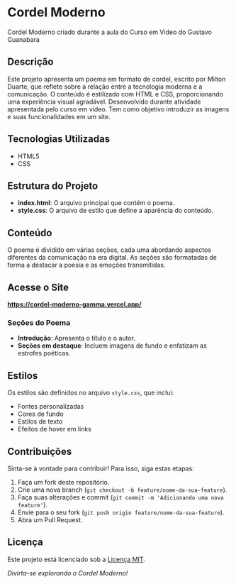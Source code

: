 # Cordel Moderno
 Cordel Moderno criado durante a aula do Curso em Video do Gustavo Guanabara
 

## Descrição

Este projeto apresenta um poema em formato de cordel, escrito por Milton Duarte, que reflete sobre a relação entre a tecnologia moderna e a comunicação. O conteúdo é estilizado com HTML e CSS, proporcionando uma experiência visual agradável.
Desenvolvido durante atividade apresentada pelo curso em vídeo. Tem como objetivo introduzir as imagens e suas funcionalidades em um site.

## Tecnologias Utilizadas

- HTML5
- CSS

## Estrutura do Projeto

- **index.html**: O arquivo principal que contém o poema.
- **style.css**: O arquivo de estilo que define a aparência do conteúdo.

## Conteúdo

O poema é dividido em várias seções, cada uma abordando aspectos diferentes da comunicação na era digital. As seções são formatadas de forma a destacar a poesia e as emoções transmitidas.

## Acesse o Site
**https://cordel-moderno-gamma.vercel.app/**

### Seções do Poema

- **Introdução**: Apresenta o título e o autor.
- **Seções em destaque**: Incluem imagens de fundo e enfatizam as estrofes poéticas.

## Estilos

Os estilos são definidos no arquivo `style.css`, que inclui:

- Fontes personalizadas
- Cores de fundo
- Estilos de texto
- Efeitos de hover em links

## Contribuições

Sinta-se à vontade para contribuir! Para isso, siga estas etapas:

1. Faça um fork deste repositório.
2. Crie uma nova branch (`git checkout -b feature/nome-da-sua-feature`).
3. Faça suas alterações e commit (`git commit -m 'Adicionando uma nova feature'`).
4. Envie para o seu fork (`git push origin feature/nome-da-sua-feature`).
5. Abra um Pull Request.

## Licença

Este projeto está licenciado sob a [Licença MIT](LICENSE).

*Divirta-se explorando o Cordel Moderno!*
